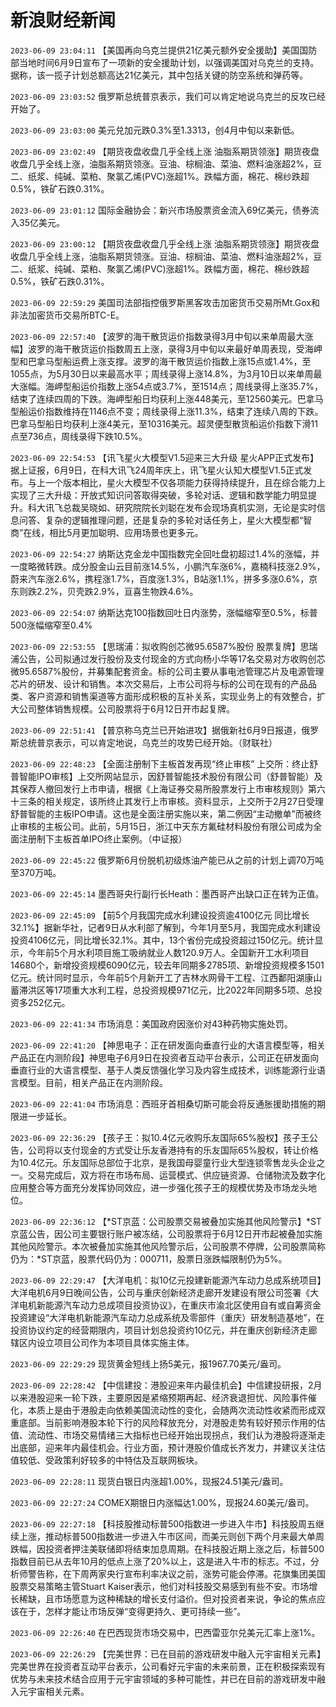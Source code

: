 # 新浪财经新闻
`2023-06-09 23:04:11` 【美国再向乌克兰提供21亿美元额外安全援助】美国国防部当地时间6月9日宣布了一项新的安全援助计划，以强调美国对乌克兰的支持。据称，该一揽子计划总额高达21亿美元，其中包括关键的防空系统和弹药等。

`2023-06-09 23:03:52` 俄罗斯总统普京表示，我们可以肯定地说乌克兰的反攻已经开始了。

`2023-06-09 23:03:00` 美元兑加元跌0.3%至1.3313，创4月中旬以来新低。

`2023-06-09 23:02:49` 【期货夜盘收盘几乎全线上涨 油脂系期货领涨】期货夜盘收盘几乎全线上涨，油脂系期货领涨。豆油、棕榈油、菜油、燃料油涨超2%，豆二、纸浆、纯碱、菜粕、聚氯乙烯(PVC)涨超1%。跌幅方面，棉花、棉纱跌超0.5%，铁矿石跌0.31%。

`2023-06-09 23:01:12` 国际金融协会：新兴市场股票资金流入69亿美元，债券流入35亿美元。

`2023-06-09 23:00:12` 【期货夜盘收盘几乎全线上涨 油脂系期货领涨】期货夜盘收盘几乎全线上涨，油脂系期货领涨。豆油、棕榈油、菜油、燃料油涨超2%，豆二、纸浆、纯碱、菜粕、聚氯乙烯(PVC)涨超1%。跌幅方面，棉花、棉纱跌超0.5%，铁矿石跌0.31%。

`2023-06-09 22:59:29` 美国司法部指控俄罗斯黑客攻击加密货币交易所Mt.Gox和非法加密货币交易所BTC-E。

`2023-06-09 22:57:40` 【波罗的海干散货运价指数录得3月中旬以来单周最大涨幅】波罗的海干散货运价指数周五上涨，录得3月中旬以来最好单周表现，受海岬型和巴拿马型船运费上涨支撑。波罗的海干散货运价指数上涨15点或1.4%，至1055点，为5月30日以来最高水平；周线录得上涨14.8%，为3月10日以来单周最大涨幅。海岬型船运价指数上涨54点或3.7%，至1514点；周线录得上涨35.7%，结束了连续四周的下跌。海岬型船日均获利上涨448美元，至12560美元。巴拿马型船运价指数维持在1146点不变；周线录得上涨11.3%，结束了连续八周的下跌。巴拿马型船日均获利上涨4美元，至10316美元。超灵便型散货船运价指数下滑11点至736点，周线录得下跌10.5%。

`2023-06-09 22:54:53` 【讯飞星火大模型V1.5迎来三大升级 星火APP正式发布】据上证报，6月9日，在科大讯飞24周年庆上，讯飞星火认知大模型V1.5正式发布。与上一个版本相比，星火大模型不仅各项能力获得持续提升，且在综合能力上实现了三大升级：开放式知识问答取得突破，多轮对话、逻辑和数学能力明显提升。科大讯飞总裁吴晓如、研究院院长刘聪在发布会现场真机实测，无论是实时信息问答、复杂的逻辑推理问题，还是复杂的多轮对话任务上，星火大模型都“智商”在线，相比5月更加聪明、应用场景也更多元。

`2023-06-09 22:54:27` 纳斯达克金龙中国指数完全回吐盘初超过1.4%的涨幅，并一度略微转跌。成分股金山云目前涨14.5%，小鹏汽车涨6%，嘉楠科技涨2.9%，蔚来汽车涨2.6%，携程涨1.7%，百度涨1.3%，B站涨1.1%，拼多多涨0.6%，京东则跌2.2%，贝壳跌2.9%，亘喜生物跌4.6%。

`2023-06-09 22:54:07` 纳斯达克100指数回吐日内涨势，涨幅缩窄至0.5%，标普500涨幅缩窄至0.4%

`2023-06-09 22:53:55`   【思瑞浦：拟收购创芯微95.6587%股份 股票复牌】思瑞浦公告，公司拟通过发行股份及支付现金的方式向杨小华等17名交易对方收购创芯微95.6587%股份，并募集配套资金。标的公司主要从事电池管理芯片及电源管理芯片的研发、设计和销售。本次交易后，上市公司将与标的公司在现有的产品品类、客户资源和销售渠道等方面形成积极的互补关系，实现业务上的有效整合，扩大公司整体销售规模。公司股票将于6月12日开市起复牌。

`2023-06-09 22:51:41` 【普京称乌克兰已开始进攻】据俄新社6月9日报道，俄罗斯总统普京表示，可以肯定地说，乌克兰的攻势已经开始。（财联社）

`2023-06-09 22:48:23` 【全面注册制下主板首发再现“终止审核” 上交所：终止舒普智能IPO审核】上交所网站显示，因舒普智能技术股份有限公司（舒普智能）及其保荐人撤回发行上市申请，根据《上海证券交易所股票发行上市审核规则》第六十三条的相关规定，该所终止其发行上市审核。资料显示，上交所于2月27日受理舒普智能的主板IPO申请。这也是全面注册实施以来，第二例因“主动撤单”而被终止审核的主板公司。此前，5月15日，浙江中天东方氟硅材料股份有限公司成为全面注册制下主板首单IPO终止案例。（中证报）

`2023-06-09 22:45:22` 俄罗斯6月份脱机初级炼油产能已从之前的计划上调70万吨至370万吨。

`2023-06-09 22:45:14` 墨西哥央行副行长Heath：墨西哥产出缺口正在转为正值。

`2023-06-09 22:45:09` 【前5个月我国完成水利建设投资逾4100亿元 同比增长32.1%】据新华社，记者9日从水利部了解到，今年1月至5月，我国完成水利建设投资4106亿元，同比增长32.1%。其中，13个省份完成投资超过150亿元。统计显示，今年前5个月水利项目施工吸纳就业人数120.9万人。全国新开工水利项目14680个，新增投资规模6090亿元，较去年同期多2785项、新增投资规模多1501亿元。统计同时显示，今年前5个月新开工了吉林水网骨干工程、江西鄱阳湖康山蓄滞洪区等17项重大水利工程，总投资规模971亿元，比2022年同期多5项、总投资多252亿元。

`2023-06-09 22:41:34` 市场消息：美国政府因涨价对43种药物实施处罚。

`2023-06-09 22:41:20` 【神思电子：正在研发面向垂直行业的大语言模型等，相关产品正在内测阶段】神思电子6月9日在投资者互动平台表示，公司正在研发面向垂直行业的大语言模型、基于人类反馈强化学习及内容生成技术，训练能源行业语言模型。目前，相关产品正在内测阶段。

`2023-06-09 22:41:04` 市场消息：西班牙首相桑切斯可能会将反通胀援助措施的期限进一步延长。

`2023-06-09 22:36:29`   【孩子王：拟10.4亿元收购乐友国际65%股权】孩子王公告，公司将以支付现金的方式受让乐友香港持有的乐友国际65%股权，转让价格为10.4亿元。乐友国际总部位于北京，是我国母婴童行业大型连锁零售龙头企业之一。交易完成后，双方将在市场布局、运营模式、供应链资源、仓储物流及数字化应用整合等方面充分发挥协同效应，进一步强化孩子王的规模优势及市场龙头地位。

`2023-06-09 22:36:12`   【*ST京蓝：公司股票交易被叠加实施其他风险警示】*ST京蓝公告，因公司主要银行账户被冻结，公司股票将于6月12日开市起被叠加实施其他风险警示。本次被叠加实施其他风险警示后，公司股票不停牌，公司股票简称仍为：*ST京蓝，股票代码仍为：000711，股票日涨跌幅限制仍为5%。

`2023-06-09 22:29:47` 【大洋电机：拟10亿元投建新能源汽车动力总成系统项目】大洋电机6月9日晚间公告，公司与重庆创新经济走廊开发建设有限公司签署《大洋电机新能源汽车动力总成项目投资协议》，在重庆市渝北区使用自有或自筹资金投资建设“大洋电机新能源汽车动力总成系统及零部件（重庆）研发制造基地”，在投资协议约定的经营期限内，项目计划总投资约10亿元，并在重庆创新经济走廊辖区内设立项目公司作为本项目具体实施主体。

`2023-06-09 22:29:29` 现货黄金短线上扬5美元，报1967.70美元/盎司。

`2023-06-09 22:28:42` 【中信建投：港股迎来年内最佳机会】中信建投研报，2月以来港股迎来一轮下跌，主要原因是紧缩预期再起、经济衰退担忧、风险事件催化，本质上是由于港股走向依赖美国流动性的变化，会随两次流动性收紧而形成双重底部。当前影响港股本轮下行的风险释放充分，对港股走势有较好预示作用的估值、流动性、市场交易情绪三大指标也已经开始出现拐点，我们认为港股将逐渐走出底部，迎来年内最佳机会。行业方面，预计港股价值成长齐发力，并建议关注估值较低、受政策利好较多的中特估及互联网板块。

`2023-06-09 22:28:11` 现货白银日内涨超1.00%，现报24.51美元/盎司。

`2023-06-09 22:27:24` COMEX期银日内涨幅达1.00%，现报24.60美元/盎司。

`2023-06-09 22:27:18` 【科技股推动标普500指数进一步进入牛市】科技股周五继续上涨，推动标普500指数进一步进入牛市区间，而美元则创下两个月来最大单周跌幅，因投资者押注美联储即将结束加息周期。在科技股近期上涨之后，标普500指数目前已从去年10月的低点上涨了20%以上，这是进入牛市的标志。不过，分析师警告称，在下周两家央行宣布利率决议之前，涨势可能会停滞。花旗集团美国股票交易策略主管Stuart Kaiser表示，他们对科技股交易感到有些不安。市场增长稀缺，且市场愿意为这种稀缺的增长支付溢价。但对投资者来说，争论的焦点应该在于，怎样才能让市场反弹“变得更持久、更可持续一些”。

`2023-06-09 22:26:40` 在巴西现货市场交易中，巴西雷亚尔兑美元汇率上涨1%。

`2023-06-09 22:26:29` 【完美世界：已在目前的游戏研发中融入元宇宙相关元素】完美世界在投资者互动平台表示，公司看好元宇宙的未来前景，正在积极探索现有优势与未来技术结合应用于元宇宙领域的多种可能性，并已在目前的游戏研发中融入元宇宙相关元素。

